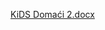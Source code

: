 
[KiDS Domaći 2.docx](https://github.com/VanjaRadulovic/KiDS---Snapshot/files/14466802/KiDS.Domaci.2.docx)
